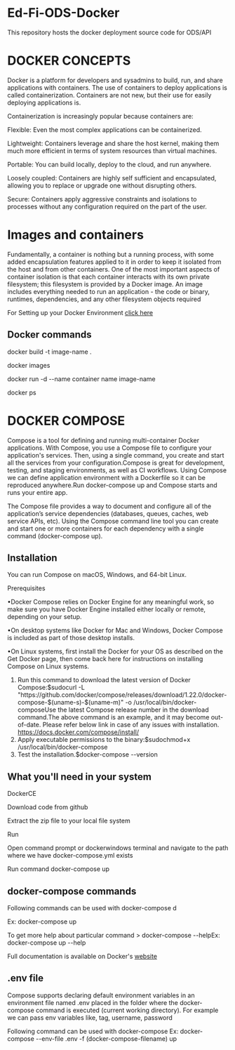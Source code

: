 # Ed-Fi-ODS-Docker
This repository hosts the docker deployment source code for ODS/API

# DOCKER CONCEPTS

Docker is a platform for developers and sysadmins to build, run, and share applications with containers. The use of containers to deploy applications is called containerization. Containers are not new, but their use for easily deploying applications is.

Containerization is increasingly popular because containers are:

 Flexible: Even the most complex applications can be containerized.
 
 Lightweight: Containers leverage and share the host kernel, making them much more efficient in terms of system resources than virtual machines.
 
Portable: You can build locally, deploy to the cloud, and run anywhere.

Loosely coupled: Containers are highly self sufficient and encapsulated, allowing you to replace or upgrade one without disrupting others.

Secure: Containers apply aggressive constraints and isolations to processes without any configuration required on the part of the user.

# Images and containers

Fundamentally, a container is nothing but a running process, with some added encapsulation features applied to it in order to keep it isolated from the host and from other containers. One of the most important aspects of container isolation is that each container interacts with its own private filesystem; this filesystem is provided by a Docker image. An image includes everything needed to run an application - the code or binary, runtimes, dependencies, and any other filesystem objects required


For Setting up your Docker Environment [click here](https://docs.docker.com/get-started/#set-up-your-docker-environment)

## Docker commands

  docker build -t image-name .
  
  docker images
  
  docker run -d --name container name image-name
  
  docker ps 
  
  
# DOCKER COMPOSE



Compose is a tool for defining and running multi-container Docker applications. With Compose, you use a Compose file to configure your application's services. Then, using a single command, you create and start all the services from your configuration.Compose is great for development, testing, and staging environments, as well as CI workflows.
Using Compose we can define application environment with a Dockerfile so it can be reproduced anywhere.Run docker-compose up and Compose starts and runs your entire app.

The Compose file provides a way to document and configure all of the application’s service dependencies (databases, queues, caches, web service APIs, etc). Using the Compose command line tool you can create and start one or more containers for each dependency with a single command (docker-compose up).


## Installation

You can run Compose on macOS, Windows, and 64-bit Linux.

Prerequisites

•Docker Compose relies on Docker Engine for any meaningful work, so make sure you have Docker Engine installed either locally or remote, depending on your setup.

•On desktop systems like Docker for Mac and Windows, Docker Compose is included as part of those desktop installs.

•On Linux systems, first install the Docker for your OS as described on the Get Docker page, then come back here for instructions on installing Compose on Linux systems.

1) Run this command to download the latest version of Docker Compose:$sudocurl -L "https://github.com/docker/compose/releases/download/1.22.0/docker-compose-$(uname-s)-$(uname-m)" -o /usr/local/bin/docker-composeUse the latest Compose release number in the download command.The above command is an example, and it may become out-of-date. Please refer below link in case of any issues with installation. https://docs.docker.com/compose/install/
2) Apply executable permissions to the binary:$sudochmod+x /usr/local/bin/docker-compose
3) Test the installation.$docker-compose --version

## What you'll need in your system

DockerCE

Download code from github

Extract the zip file  to your local file system

Run

Open command prompt or dockerwindows  terminal  and navigate to the path where we have docker-compose.yml exists

Run command docker-compose up


## docker-compose commands

Following commands can be used with docker-compose <command> d

Ex: docker-compose up

To get more help about particular command > docker-compose <command> --helpEx: docker-compose up --help


Full documentation is available on Docker's [website](https://docs.docker.com/compose/)

## .env file 
Compose supports declaring default environment variables in an environment file named .env placed in the folder where the docker-compose command is executed (current working directory).
For example we can pass env variables like, tag, username, password

Following command can be used with docker-compose 
Ex: docker-compose --env-file .env -f (docker-compose-filename) up 
